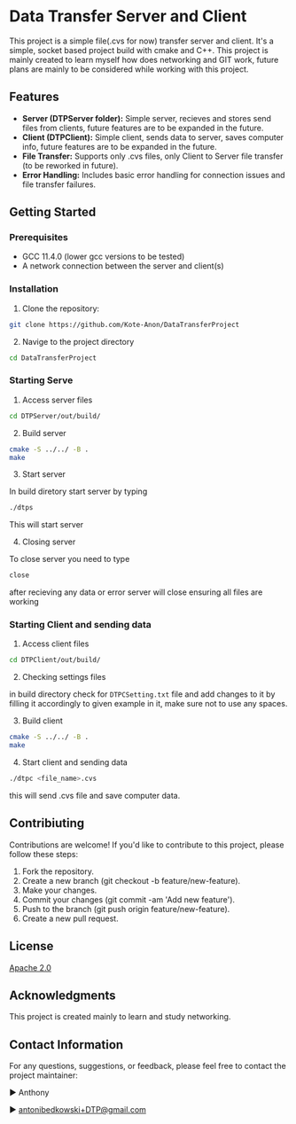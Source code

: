 # Data Transfer Server and Client

This project is a simple file(.cvs for now) transfer server and client. It's a simple, socket based project build with cmake and C++. 
This project is mainly created to learn myself how does networking and GIT work, future plans are mainly to be considered while working with this project. 

## Features

- **Server (DTPServer folder):** Simple server, recieves and stores send files from clients, future features are to be expanded in the future.   
- **Client (DTPClient):** Simple client, sends data to server, saves computer info, future features are to be expanded in the future.
- **File Transfer:** Supports only .cvs files, only Client to Server file transfer (to be reworked in future).
- **Error Handling:** Includes basic error handling for connection issues and file transfer failures.

## Getting Started

### Prerequisites

- GCC 11.4.0 (lower gcc versions to be tested)
- A network connection between the server and client(s)

### Installation

1. Clone the repository:

```bash
git clone https://github.com/Kote-Anon/DataTransferProject
```
2. Navige to the project directory

```bash
cd DataTransferProject
```

### Starting Serve

1. Access server files

```bash
cd DTPServer/out/build/
```

2. Build server

```bash
cmake -S ../../ -B .
make
```
3. Start server

In build diretory start server by typing
```bash
./dtps
```
This will start server

4. Closing server

To close server you need to type 
```bash
close
```
after recieving any data or error server will close ensuring all files are working

### Starting Client and sending data

1. Access client files

```bash
cd DTPClient/out/build/
```

2. Checking settings files

in build directory check for ```DTPCSetting.txt``` file and add changes to it by filling it accordingly to given example in it, make sure not to use any spaces.

3. Build client

```bash
cmake -S ../../ -B .
make
```

4. Start client and sending data

```bash
./dtpc <file_name>.cvs
```

this will send .cvs file and save computer data.

## Contribiuting

Contributions are welcome! If you'd like to contribute to this project, please follow these steps:

   1. Fork the repository.
   2. Create a new branch (git checkout -b feature/new-feature).
   3. Make your changes.
   4. Commit your changes (git commit -am 'Add new feature').
   5. Push to the branch (git push origin feature/new-feature).
   6. Create a new pull request.

## License

[Apache 2.0](https://github.com/Kote-Anon/DataTransferProject/blob/main/LICENSE) 

## Acknowledgments

This project is created mainly to learn and study networking.

## Contact Information

For any questions, suggestions, or feedback, please feel free to contact the project maintainer:

:arrow_forward: Anthony

:arrow_forward: antonibedkowski+DTP@gmail.com